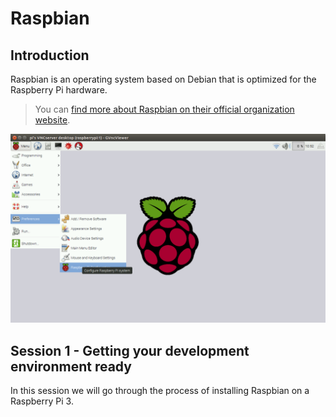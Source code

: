 Raspbian
========

Introduction
------------

Raspbian is an operating system based on Debian that is optimized for the Raspberry Pi hardware.

> You can [find more about Raspbian on their official organization website](https://www.raspbian.org/).

![](media/raspbian.png)

Session 1 - Getting your development environment ready
-------------------------------------------------------

In this session we will go through the process of installing Raspbian on a Raspberry Pi 3.